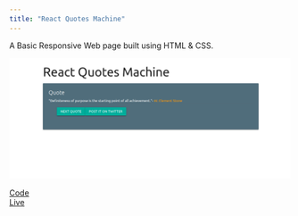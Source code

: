 ```yaml
---
title: "React Quotes Machine"
---
```


A Basic Responsive Web page built using HTML & CSS.

![quotes-machine](./desktop.png)<br>

<a href="https://github.com/rajaneehs/react-quotes-machine" target="_blank">Code</a><br>
<a href="https://react-quotes-machine.vercel.app/" target="_blank">Live</a>
